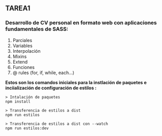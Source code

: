 ## TAREA1

### Desarrollo de CV personal en formato web con aplicaciones fundamentales de SASS:
1. Parciales
2. Variables
3. Interpolación
4. Mixins
5. Extend
6. Funciones
7. @ rules (for, if, while, each...)

**Estos son los comandos iniciales para la instlación de paquetes e inciialización de configuración de estilos :**
```
> Intalación de paquetes
npm install

> Transferencia de estilos a dist
npm run estilos 

> Transferencia de estilos a dist con --watch 
npm run estilos:dev

```
